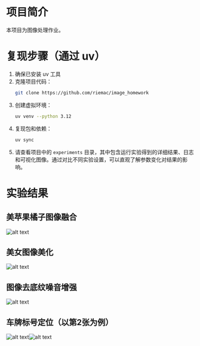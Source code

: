 # 项目简介

本项目为图像处理作业。

# 复现步骤（通过 uv）

1. 确保已安装 uv 工具
2. 克隆项目代码：
    ```bash
    git clone https://github.com/riemac/image_homework
3. 创建虚拟环境：
   ```bash
   uv venv --python 3.12
5. 复现包和依赖：
   ```bash
   uv sync
6. 请查看项目中的 `experiments` 目录，其中包含运行实验得到的详细结果、日志和可视化图像。通过对比不同实验设置，可以直观了解参数变化对结果的影响。

# 实验结果
## 美苹果橘子图像融合
![alt text](image.png)
## 美女图像美化
![alt text](image-1.png)
## 图像去底纹噪音增强
![alt text](image-2.png)
## 车牌标号定位（以第2张为例）
![alt text](image-4.png)![alt text](image-3.png)